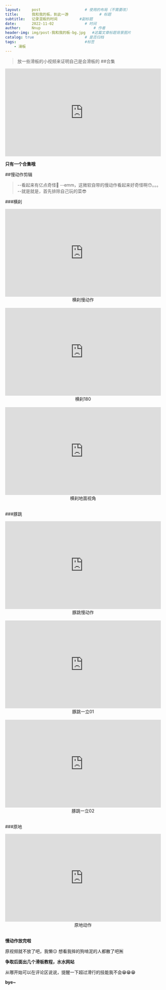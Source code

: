 ```yaml
---
layout:     post   				    # 使用的布局（不需要改）
title:      我和我的板，到此一游 				# 标题 
subtitle:   记录混板的时间          #副标题
date:       2022-11-02 				# 时间
author:     Nnup 						# 作者
header-img: img/post-我和我的板-bg.jpg 	#这篇文章标题背景图片
catalog: true 						# 是否归档
tags:								#标签
    - 滑板
---
```

>放一些滑板的小视频来证明自己是会滑板的
##合集
<!-- 滑板合集，post-我和我的版-合集 -->
<div style="width:100%;height:0px;position:relative;padding-bottom:56.327%;"><iframe src="https://streamja.com/embed/v674M" frameborder="0" width="100%" height="100%" allowfullscreen style="width:100%;height:100%;position:absolute;"></iframe></div>

**只有一个合集哦**

##慢动作剪辑

>--看起来有亿点奇怪🤔
>--emm，这微软自带的慢动作看起来好奇怪啊😯。。。
>--就是就是，首先排除自己玩的菜😎

###横刹

<!-- 横刹，post-我和我的板-横刹01 -->
<div style="width:100%;height:0px;position:relative;padding-bottom:56.327%;"><iframe src="https://streamja.com/embed/o7BnG" frameborder="0" width="100%" height="100%" allowfullscreen style="width:100%;height:100%;position:absolute;"></iframe></div>
<center>横刹慢动作</center>

</br>

<!-- 横刹180，post-我和我的板-横刹180 -->
<div style="width:100%;height:0px;position:relative;padding-bottom:56.327%;"><iframe src="https://streamja.com/embed/XWZp4" frameborder="0" width="100%" height="100%" allowfullscreen style="width:100%;height:100%;position:absolute;"></iframe></div>
<center>横刹180</center>

</br>

<!-- 横刹地面视角，post-我和我的板-横刹地面视角 -->
<div style="width:100%;height:0px;position:relative;padding-bottom:56.327%;"><iframe src="https://streamja.com/embed/AvjBW" frameborder="0" width="100%" height="100%" allowfullscreen style="width:100%;height:100%;position:absolute;"></iframe></div>
<center>横刹地面视角</center>

</br>

###豚跳

<!-- 豚跳慢动作，post-我和我的板-豚跳01 -->
<div style="width:100%;height:0px;position:relative;padding-bottom:56.327%;"><iframe src="https://streamja.com/embed/PVgAE" frameborder="0" width="100%" height="100%" allowfullscreen style="width:100%;height:100%;position:absolute;"></iframe></div>
<center>豚跳慢动作</center>

</br>

<!-- 豚跳一立01，post-我和我的板-豚跳一立01 -->
<div style="width:100%;height:0px;position:relative;padding-bottom:56.327%;"><iframe src="https://streamja.com/embed/5qNjN" frameborder="0" width="100%" height="100%" allowfullscreen style="width:100%;height:100%;position:absolute;"></iframe></div>
<center>豚跳一立01</center>

</br>

<!-- 豚跳一立02，post-我和我的板-豚跳一立02 -->
<div style="width:100%;height:0px;position:relative;padding-bottom:56.327%;"><iframe src="https://streamja.com/embed/11Vg2" frameborder="0" width="100%" height="100%" allowfullscreen style="width:100%;height:100%;position:absolute;"></iframe></div>
<center>豚跳一立02</center>

</br>

###原地
<!-- 原地动作，post-我和我的板-原地动作 -->
<div style="width:100%;height:0px;position:relative;padding-bottom:56.327%;"><iframe src="https://streamja.com/embed/OGJo7" frameborder="0" width="100%" height="100%" allowfullscreen style="width:100%;height:100%;position:absolute;"></iframe></div>
<center>原地动作</center>

</br>

**慢动作放完啦**

原视频就不放了吧，我懒😑
想看我摔的狗啃泥的人都散了吧🈚

**争取后面出几个滑板教程，水水网站**

从哪开始可以在评论区说说，提醒一下超过滑行的技能我不会😁😁😁

**bye~**